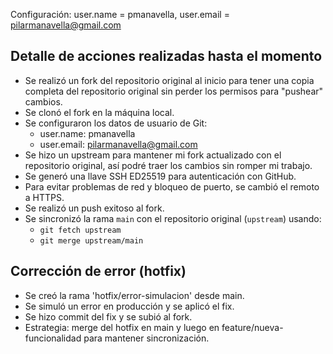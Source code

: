 Configuración: user.name = pmanavella, user.email = pilarmanavella@gmail.com

## Detalle de acciones realizadas hasta el momento

- Se realizó un fork del repositorio original al inicio para tener una copia completa del repositorio original sin perder los permisos para "pushear" cambios.
- Se clonó el fork en la máquina local.
- Se configuraron los datos de usuario de Git:
  - user.name: pmanavella
  - user.email: pilarmanavella@gmail.com
- Se hizo un upstream para mantener mi fork actualizado con el repositorio original, así podré traer los cambios sin romper mi trabajo.
- Se generó una llave SSH ED25519 para autenticación con GitHub.
- Para evitar problemas de red y bloqueo de puerto, se cambió el remoto a HTTPS.
- Se realizó un push exitoso al fork.
- Se sincronizó la rama `main` con el repositorio original (`upstream`) usando:
  - `git fetch upstream`
  - `git merge upstream/main`


## Corrección de error (hotfix)

- Se creó la rama 'hotfix/error-simulacion' desde main.
- Se simuló un error en producción y se aplicó el fix.
- Se hizo commit del fix y se subió al fork.
- Estrategia: merge del hotfix en main y luego en feature/nueva-funcionalidad para mantener sincronización.

